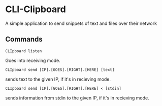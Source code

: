 # CLI-Clipboard
A simple application to send snippets of text and files over their network

## Commands

`CLIpboard listen`  
  
Goes into receiving mode. 
  
`CLIpboard send [IP].[GOES].[RIGHT].[HERE] [text]`  
  
sends text to the given IP, if it's in recieving mode.

`CLIpboard send [IP].[GOES].[RIGHT].[HERE] < [stdin]`  
 
 sends information from stdin to the given IP, if it's in recieving mode.
